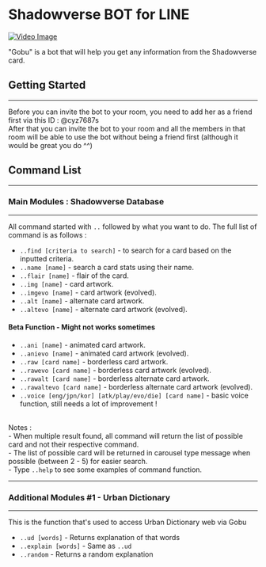 # Shadowverse BOT for LINE

[![Video Image](https://i.imgur.com/wmtypkil.jpg)](https://www.youtube.com/watch?v=xLSZYfAyX3Q "LINE Gobu Trailer")

"Gobu" is a bot that will help you get any information from the Shadowverse card. 

## Getting Started
***
Before you can invite the bot to your room, you need to add her as a friend first via this ID : @cyz7687s <br>After that you can invite the bot to your room and all the members in that room will be able to use the bot without being a friend first (although it would be great you do ^^)

## Command List
***
### Main Modules : Shadowverse Database
***
All command started with `..` followed by what you want to do. The full list of command is as follows :

* `..find [criteria to search]` - to search for a card based on the inputted criteria.  
* `..name [name]` - search a card stats using their name.
* `..flair [name]` - flair of the card.  
* `..img [name]` - card artwork. 
* `..imgevo [name]` - card artwork (evolved). 
* `..alt [name]` - alternate card artwork.
* `..altevo [name]` - alternate card artwork (evolved).

#### Beta Function - Might not works sometimes
* `..ani [name]` - animated card artwork. 
* `..anievo [name]` - animated card artwork (evolved).
* `..raw [card name]` - borderless card artwork.
* `..rawevo [card name]` - borderless card artwork (evolved).
* `..rawalt [card name]` - borderless alternate card artwork.
* `..rawaltevo [card name]` - borderless alternate card artwork (evolved). 
* `..voice [eng/jpn/kor] [atk/play/evo/die] [card name]` - basic voice function, still needs a lot of improvement !  

<br>Notes : 
<br>- When multiple result found, all command will return the list of possible card and not their respective command.
<br>- The list of possible card will be returned in carousel type message when possible (between 2 - 5) for easier search.
<br>- Type `..help` to see some examples of command function.
***
### Additional Modules #1 - Urban Dictionary
***

This is the function that's used to access Urban Dictionary web via Gobu 

* `..ud [words]` - Returns explanation of that words
* `..explain [words]` - Same as `..ud`
* `..random` - Returns a random explanation 
